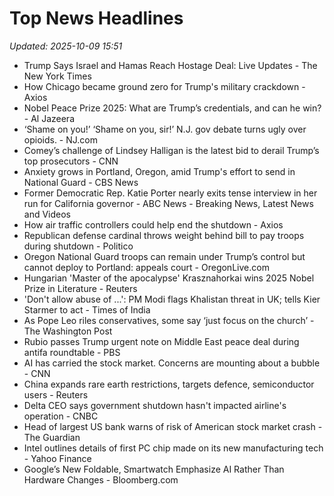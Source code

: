 # Top News Headlines

_Updated: 2025-10-09 15:51_

- Trump Says Israel and Hamas Reach Hostage Deal: Live Updates - The New York Times
- How Chicago became ground zero for Trump's military crackdown - Axios
- Nobel Peace Prize 2025: What are Trump’s credentials, and can he win? - Al Jazeera
- ‘Shame on you!’ ‘Shame on you, sir!’ N.J. gov debate turns ugly over opioids. - NJ.com
- Comey’s challenge of Lindsey Halligan is the latest bid to derail Trump’s top prosecutors - CNN
- Anxiety grows in Portland, Oregon, amid Trump's effort to send in National Guard - CBS News
- Former Democratic Rep. Katie Porter nearly exits tense interview in her run for California governor - ABC News - Breaking News, Latest News and Videos
- How air traffic controllers could help end the shutdown - Axios
- Republican defense cardinal throws weight behind bill to pay troops during shutdown - Politico
- Oregon National Guard troops can remain under Trump’s control but cannot deploy to Portland: appeals court - OregonLive.com
- Hungarian 'Master of the apocalypse' Krasznahorkai wins 2025 Nobel Prize in Literature - Reuters
- 'Don't allow abuse of ...': PM Modi flags Khalistan threat in UK; tells Kier Starmer to act - Times of India
- As Pope Leo riles conservatives, some say ‘just focus on the church’ - The Washington Post
- Rubio passes Trump urgent note on Middle East peace deal during antifa roundtable - PBS
- AI has carried the stock market. Concerns are mounting about a bubble - CNN
- China expands rare earth restrictions, targets defence, semiconductor users - Reuters
- Delta CEO says government shutdown hasn't impacted airline's operation - CNBC
- Head of largest US bank warns of risk of American stock market crash - The Guardian
- Intel outlines details of first PC chip made on its new manufacturing tech - Yahoo Finance
- Google’s New Foldable, Smartwatch Emphasize AI Rather Than Hardware Changes - Bloomberg.com